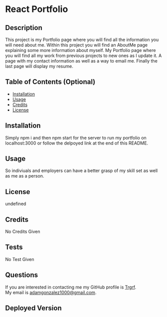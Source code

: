 # React Portfolio
## Description
This project is my Portfolio page where you will find all the information you will need about me. Within this project you will find an AboutMe page explaining some more information about myself. My Portfolio page where you will find all my work from previous projects to new ones as I update it. A page with my contact information as well as a way to email me. Finally the last page will display my resume.

## Table of Contents (Optional)
- [Installation](#installation)
- [Usage](#usage)
- [Credits](#credits)
- [License](#license)
## Installation
Simply npm i and then npm start for the server to run my portfolio on localhost:3000 or follow the delpoyed link at the end of this README.
## Usage
So indiviuals and employers can have a better grasp of my skill set as well as me as a person.
## License

undefined
## Credits
No Credits Given
## Tests
No Test Given
## Questions
If you are interested in contacting me my GitHub profile is [Trgrf](https://github.com/Trgrf). <br />
My email is [adamgonzalez1000@gmail.com](mailto:adamgonzalez1000@gmail.com).
## Deployed Version
